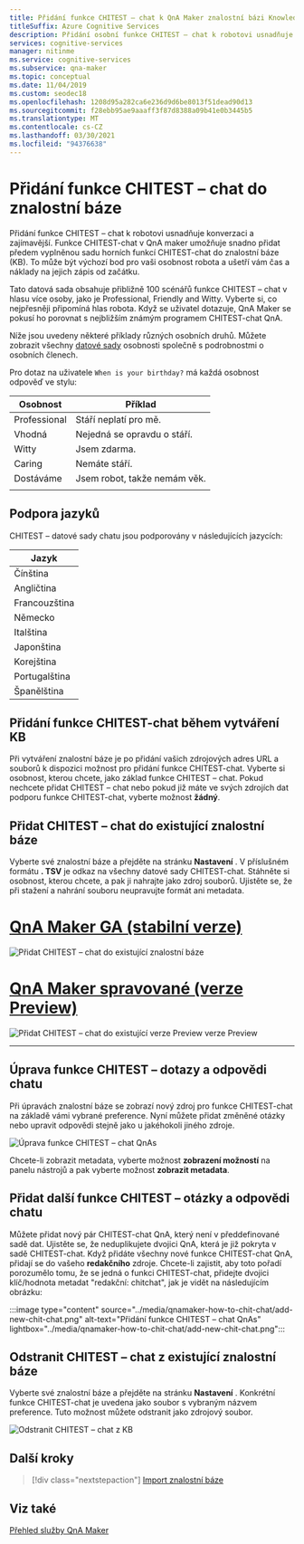 ```yaml
---
title: Přidání funkce CHITEST – chat k QnA Maker znalostní bázi Knowledge Base
titleSuffix: Azure Cognitive Services
description: Přidání osobní funkce CHITEST – chat k robotovi usnadňuje další konverzaci a poutavější při vytváření KB. QnA Maker vám umožní snadno přidat předem vyplněnou sadu horního programu CHITEST-chat do vaší znalostní báze.
services: cognitive-services
manager: nitinme
ms.service: cognitive-services
ms.subservice: qna-maker
ms.topic: conceptual
ms.date: 11/04/2019
ms.custom: seodec18
ms.openlocfilehash: 1208d95a282ca6e236d9d6be8013f51dead90d13
ms.sourcegitcommit: f28ebb95ae9aaaff3f87d8388a09b41e0b3445b5
ms.translationtype: MT
ms.contentlocale: cs-CZ
ms.lasthandoff: 03/30/2021
ms.locfileid: "94376638"
---
```

# <a name="add-chit-chat-to-a-knowledge-base"></a>Přidání funkce CHITEST – chat do znalostní báze

Přidání funkce CHITEST – chat k robotovi usnadňuje konverzaci a zajímavější. Funkce CHITEST-chat v QnA maker umožňuje snadno přidat předem vyplněnou sadu horních funkcí CHITEST-chat do znalostní báze (KB). To může být výchozí bod pro vaši osobnost robota a ušetří vám čas a náklady na jejich zápis od začátku.

Tato datová sada obsahuje přibližně 100 scénářů funkce CHITEST – chat v hlasu více osoby, jako je Professional, Friendly and Witty. Vyberte si, co nejpřesněji připomíná hlas robota. Když se uživatel dotazuje, QnA Maker se pokusí ho porovnat s nejbližším známým programem CHITEST-chat QnA.

Níže jsou uvedeny některé příklady různých osobních druhů. Můžete zobrazit všechny [datové sady](https://github.com/Microsoft/BotBuilder-PersonalityChat/tree/master/CSharp/Datasets) osobnosti společně s podrobnostmi o osobních členech.

Pro dotaz na uživatele `When is your birthday?` má každá osobnost odpověď ve stylu:

<!-- added quotes so acrolinx doesn't score these sentences -->
|Osobnost|Příklad|
|--|--|
|Professional|Stáří neplatí pro mě.|
|Vhodná|Nejedná se opravdu o stáří.|
|Witty|Jsem zdarma.|
|Caring|Nemáte stáří.|
|Dostáváme|Jsem robot, takže nemám věk.|
||


## <a name="language-support"></a>Podpora jazyků

CHITEST – datové sady chatu jsou podporovány v následujících jazycích:

|Jazyk|
|--|
|Čínština|
|Angličtina|
|Francouzština|
|Německo|
|Italština|
|Japonština|
|Korejština|
|Portugalština|
|Španělština|


## <a name="add-chit-chat-during-kb-creation"></a>Přidání funkce CHITEST-chat během vytváření KB
Při vytváření znalostní báze je po přidání vašich zdrojových adres URL a souborů k dispozici možnost pro přidání funkce CHITEST-chat. Vyberte si osobnost, kterou chcete, jako základ funkce CHITEST – chat. Pokud nechcete přidat CHITEST – chat nebo pokud již máte ve svých zdrojích dat podporu funkce CHITEST-chat, vyberte možnost **žádný**.

## <a name="add-chit-chat-to-an-existing-kb"></a>Přidat CHITEST – chat do existující znalostní báze
Vyberte své znalostní báze a přejděte na stránku **Nastavení** . V příslušném formátu **. TSV** je odkaz na všechny datové sady CHITEST-chat. Stáhněte si osobnost, kterou chcete, a pak ji nahrajte jako zdroj souborů. Ujistěte se, že při stažení a nahrání souboru neupravujte formát ani metadata.

# <a name="qna-maker-ga-stable-release"></a>[QnA Maker GA (stabilní verze)](#tab/v1)

![Přidat CHITEST – chat do existující znalostní báze](../media/qnamaker-how-to-chit-chat/add-chit-chat-dataset.png)

# <a name="qna-maker-managed-preview-release"></a>[QnA Maker spravované (verze Preview)](#tab/v2)

![Přidat CHITEST – chat do existující verze Preview verze Preview](../media/qnamaker-how-to-chit-chat/add-chit-chat-dataset-v2.png)

---

## <a name="edit-your-chit-chat-questions-and-answers"></a>Úprava funkce CHITEST – dotazy a odpovědi chatu
Při úpravách znalostní báze se zobrazí nový zdroj pro funkce CHITEST-chat na základě vámi vybrané preference. Nyní můžete přidat změněné otázky nebo upravit odpovědi stejně jako u jakéhokoli jiného zdroje.

![Úprava funkce CHITEST – chat QnAs](../media/qnamaker-how-to-chit-chat/edit-chit-chat.png)

Chcete-li zobrazit metadata, vyberte možnost **zobrazení možností** na panelu nástrojů a pak vyberte možnost **zobrazit metadata**.

## <a name="add-additional-chit-chat-questions-and-answers"></a>Přidat další funkce CHITEST – otázky a odpovědi chatu
Můžete přidat nový pár CHITEST-chat QnA, který není v předdefinované sadě dat. Ujistěte se, že neduplikujete dvojici QnA, která je již pokryta v sadě CHITEST-chat. Když přidáte všechny nové funkce CHITEST-chat QnA, přidají se do vašeho **redakčního** zdroje. Chcete-li zajistit, aby toto pořadí porozumělo tomu, že se jedná o funkci CHITEST-chat, přidejte dvojici klíč/hodnota metadat "redakční: chitchat", jak je vidět na následujícím obrázku:

:::image type="content" source="../media/qnamaker-how-to-chit-chat/add-new-chit-chat.png" alt-text="Přidání funkce CHITEST – chat QnAs" lightbox="../media/qnamaker-how-to-chit-chat/add-new-chit-chat.png":::

## <a name="delete-chit-chat-from-an-existing-kb"></a>Odstranit CHITEST – chat z existující znalostní báze
Vyberte své znalostní báze a přejděte na stránku **Nastavení** . Konkrétní funkce CHITEST-chat je uvedena jako soubor s vybraným názvem preference. Tuto možnost můžete odstranit jako zdrojový soubor.

![Odstranit CHITEST – chat z KB](../media/qnamaker-how-to-chit-chat/delete-chit-chat.png)

## <a name="next-steps"></a>Další kroky

> [!div class="nextstepaction"]
> [Import znalostní báze](../Tutorials/migrate-knowledge-base.md)

## <a name="see-also"></a>Viz také

[Přehled služby QnA Maker](../Overview/overview.md)